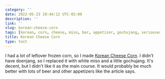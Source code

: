 ```yaml
---
category: ''
date: 2022-05-23 19:44:12 UTC-05:00
description: ''
link: ''
slug: korean-cheese-corn
tags: [korean, corn, cheese, miso, bar, appetizer, gochujang, seriouseats, meh, pantry-raid]
title: Korean Cheese Corn
type: text
---
```

I had a lot of leftover frozen corn, so I made [Korean Cheese Corn](https://www.seriouseats.com/korean-corn-cheese-5196495).
I didn't have doenjang, so I replaced it with white miso and a little gochujang.
It's decent, but I didn't like it as the main course. 
It would probably be much better with lots of beer and other appetizers like the article says.